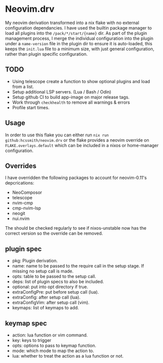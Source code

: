 # Neovim.drv

My neovim derivation transformed into a nix flake with no external configuration
dependancies. I have used the builtin package manager to load all plugins into
the `/pack/*/start/{name}` dir. As part of the plugin management process, I
merge the individual configuration into the plugin under a `name-version` file
in the plugin dir to ensure it is auto-loaded, this keeps the `init.lua` file to
a minimum size, with just general configuration, rather than plugin specific
configuration.

## TODO
- Using telescope create a function to show optional plugins and load from a list.
- Setup additional LSP servers. (Lua / Bash / Odin)
- Setup github CI to build app-image on major release tags.
- Work through `checkhealth` to remove all warnings & errors
- Profile start times.

## Usage
In order to use this flake you can either run `nix run
github:hcssmith/neovim.drv` or the flake provides a neovim override on
`FLAKE.overlays.default` which can be included in a nixos or home-manager
configuration.

## Overrides
I have overridden the following packages to account for neovim-0.11's
depcrications:

- NeoComposor
- telescope
- nvim-cmp
- cmp-nvim-lsp
- neogit
- nui.nvim

The should be checked regularly to see if nixos-unstable now has the correct
version so the override can be removed.

## plugin spec
- pkg: Plugin derivation.
- name: name to be passed to the require call in the setup stage. If missing no
  setup call is made.
- opts: table to be passed to the setup call.
- deps: list of plugin specs to also be included.
- optional: put into opt directory if true.
- extraConfigPre: put before setup call (lua).
- extraConfig: after setup call (lua).
- extraConfigVim: after setup call (vim).
- keymaps: list of keymaps to add.

## keymap spec
- action: lua function or vim command.
- key: keys to trigger
- opts: options to pass to keymap function.
- mode: which mode to map the action to.
- lua: whether to treat the action as a lua function or not.
